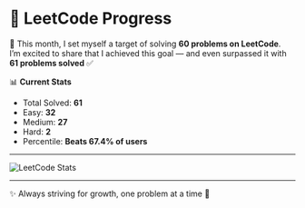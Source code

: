 # 🚀 LeetCode Progress

🌟 This month, I set myself a target of solving **60 problems on LeetCode**.  
I’m excited to share that I achieved this goal — and even surpassed it with **61 problems solved** ✅  

📊 **Current Stats**  
- Total Solved: **61**  
- Easy: **32**  
- Medium: **27**  
- Hard: **2**  
- Percentile: **Beats 67.4% of users**

---

![LeetCode Stats](https://leetcard.jacoblin.cool/hyxk412IG6?theme=dark&font=JetBrains%20Mono)


---

✨ Always striving for growth, one problem at a time 🚀
